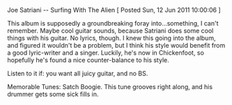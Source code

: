 Joe Satriani -- Surfing With The Alien
[ Posted Sun, 12 Jun 2011 10:00:06 ]

This album is supposedly a groundbreaking foray into...something, I can't remember. Maybe cool guitar sounds, because Satriani does some cool things with his guitar. No lyrics, though. I knew this going into the album, and figured it wouldn't be a problem, but I think his style would benefit from a good lyric-writer and a singer. Luckily, he's now in Chickenfoot, so hopefully he's found a nice counter-balance to his style.

Listen to it if: you want all juicy guitar, and no BS.

Memorable Tunes: Satch Boogie. This tune grooves right along, and his drummer gets some sick fills in.
